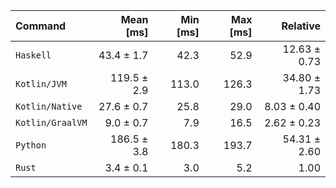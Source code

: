 | Command | Mean [ms] | Min [ms] | Max [ms] | Relative |
|:---|---:|---:|---:|---:|
| `Haskell` | 43.4 ± 1.7 | 42.3 | 52.9 | 12.63 ± 0.73 |
| `Kotlin/JVM` | 119.5 ± 2.9 | 113.0 | 126.3 | 34.80 ± 1.73 |
| `Kotlin/Native` | 27.6 ± 0.7 | 25.8 | 29.0 | 8.03 ± 0.40 |
| `Kotlin/GraalVM` | 9.0 ± 0.7 | 7.9 | 16.5 | 2.62 ± 0.23 |
| `Python` | 186.5 ± 3.8 | 180.3 | 193.7 | 54.31 ± 2.60 |
| `Rust` | 3.4 ± 0.1 | 3.0 | 5.2 | 1.00 |
